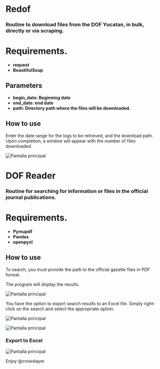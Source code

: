 # Redof
### Routine to download files from the DOF Yucatan, in bulk, directly or via scraping.

# Requirements.
- **request**
- **BeautifulSoup**

## Parameters

- **begin_date: Beginning date**
- **end_date: end date**
- **path: Directory path where the files will be downloaded.**


## How to use
Enter the date range for the logs to be retrieved, and the download path.
Upon completion, a window will appear with the number of files downloaded.


![Pantalla principal](assets/descarga_dof.png)

# DOF Reader
### Routine for searching for information or files in the official journal publications.

# Requirements.
- **Pymupdf**
- **Pandas**
- **openpyxl**

## How to use
To search, you must provide the path to the official gazette files in PDF format.

The program will display the results.

![Pantalla principal](assets/reader.png)

You have the option to export search results to an Excel file.
Simply right-click on the search and select the appropriate option.

![Pantalla principal](assets/reader_export.png)

![Pantalla principal](assets/reader_export2.png)

### Export to Excel
![Pantalla principal](assets/export_xls.png)

Enjoy
@crowslayer
